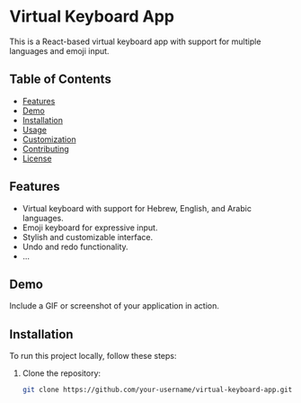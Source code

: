 # Virtual Keyboard App

This is a React-based virtual keyboard app with support for multiple languages and emoji input.

## Table of Contents

- [Features](#features)
- [Demo](#demo)
- [Installation](#installation)
- [Usage](#usage)
- [Customization](#customization)
- [Contributing](#contributing)
- [License](#license)

## Features

- Virtual keyboard with support for Hebrew, English, and Arabic languages.
- Emoji keyboard for expressive input.
- Stylish and customizable interface.
- Undo and redo functionality.
- ...

## Demo

Include a GIF or screenshot of your application in action.

## Installation

To run this project locally, follow these steps:

1. Clone the repository:

   ```bash
   git clone https://github.com/your-username/virtual-keyboard-app.git

